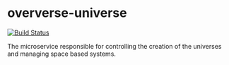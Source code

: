 # oververse-universe

[![Build Status](https://travis-ci.org/jameshforster/oververse-universe.svg?branch=master)](https://travis-ci.org/jameshforster/oververse-universe)

The microservice responsible for controlling the creation of the universes and managing space based systems.
